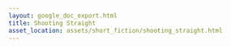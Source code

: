 ```yaml
---
layout: google_doc_export.html
title: Shooting Straight
asset_location: assets/short_fiction/shooting_straight.html
---
```

